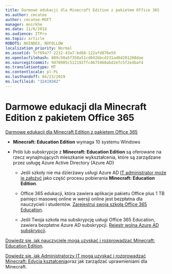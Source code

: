 ```yaml
---
title: Darmowe edukacji dla Minecraft Edition z pakietem Office 365
ms.author: cmcatee
author: cmcatee-MSFT
manager: mnirkhe
ms.date: 11/6/2018
ms.audience: ITPro
ms.topic: article
ROBOTS: NOINDEX, NOFOLLOW
localization_priority: Normal
ms.assetid: 7cf69a77-2212-43a7-bd68-122afd876e59
ms.openlocfilehash: 889c50a5f350a51cd042bbcd231ad8d201288dae
ms.sourcegitcommit: 9d78905c512192ffc4675468abd2efc5f2e4baf4
ms.translationtype: MT
ms.contentlocale: pl-PL
ms.lasthandoff: 04/23/2019
ms.locfileid: "32419342"
---
```

# <a name="minecraft-edition-with-office-365-education-for-free"></a>Darmowe edukacji dla Minecraft Edition z pakietem Office 365

[Darmowe edukacji dla Minecraft Edition z pakietem Office 365](https://docs.microsoft.com/education/windows/get-minecraft-for-education)
  
- **Minecraft: Education Edition** wymaga 10 systemu Windows 
    
- Prób lub subskrypcje z **Minecraft: Education Edition** są oferowane na rzecz wynajmujących mieszkanie wykształcenia, które są zarządzane przez usługę Azure Active Directory (Azure AD) 
    
  - Jeśli szkoły nie ma dzierżawy usługi Azure AD [IT administrator może je założyć](https://docs.microsoft.com/education/windows/school-get-minecraft) jako część procesu pobierania **Minecraft: Education Edition**.
    
  - Office 365 edukacji, która zawiera aplikacje pakietu Office plus 1 TB pamięci masowej online w wersji online jest bezpłatna dla nauczycieli i studentów. [Zarejestruj swoją szkołą Office 365 Education](https://products.office.com/academic/office-365-education-plan).
    
  - Jeśli Twoja szkoła ma subskrypcję usługi Office 365 Education, zawiera bezpłatne Azure AD subskrypcji. [Rejestr wolna Azure AD subskrypcji](https://msdn.microsoft.com/library/windows/hardware/mt703369%28v=vs.85%29.aspx).
    
[Dowiedz się, jak nauczyciele mogą uzyskać i rozprowadzać Minecraft: Education Edition](https://docs.microsoft.com/education/windows/teacher-get-minecraft).
  
[Dowiedz się, jak Administratorzy IT mogą uzyskać i rozprowadzać Minecraft: Edycja kształcenia](https://docs.microsoft.com/education/windows/school-get-minecraft)oraz jak zarządzać uprawnieniami dla Minecraft.
  

